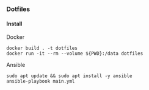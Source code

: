 ### Dotfiles

#### Install
Docker
```
docker build . -t dotfiles
docker run -it --rm --volume ${PWD}:/data dotfiles
```
Ansible
```
sudo apt update && sudo apt install -y ansible
ansible-playbook main.yml
```
